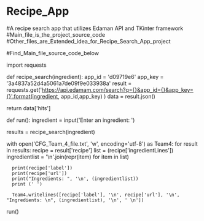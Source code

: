 # Recipe_App
#A recipe search app that utilizes Edaman API and TKinter framework
#Main_file_is_the_project_source_code
#Other_files_are_Extended_idea_for_Recipe_Search_App_project

#Find_Main_file_source_code_below

import requests

def recipe_search(ingredient):
  app_id = 'd09719e6'
  app_key = '3a4837a52d4a5061a7de09f9e033938a'
  result = requests.get('https://api.edamam.com/search?q={}&app_id={}&app_key={}'.format(ingredient, app_id,app_key) )
  data = result.json() 
  
  return data['hits']

def run():
  ingredient = input('Enter an ingredient: ')
  
  results = recipe_search(ingredient)
  
  with open('CFG_Team_4_file.txt', 'w', encoding='utf-8') as Team4:
    for result in results:
      recipe = result['recipe']
      list = (recipe['ingredientLines'])
      ingredientlist = '\n'.join(repr(item) for item in list)

      print(recipe['label'])
      print(recipe['url'])
      print("Ingredients: ", '\n', (ingredientlist))
      print (' ')

      Team4.writelines([recipe['label'], '\n', recipe['url'], '\n', "Ingredients: \n", (ingredientlist), '\n', ' \n'])

run()
